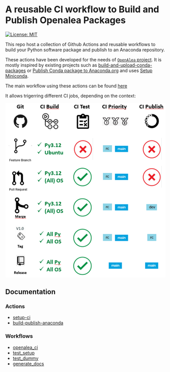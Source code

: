 # A reusable CI workflow to Build and Publish Openalea Packages
[![License: MIT](https://img.shields.io/badge/License-MIT-yellow.svg)](https://opensource.org/licenses/MIT)

This repo host a collection of Github Actions and reusable workflows to build your Python software package and publish to an Anaconda repository.

These actions have been developed for the needs of [`OpenAlea` project](https://openalea.readthedocs.io/en/latest/). It is mostly inspired by existing projects such as [build-and-upload-conda-packages](https://github.com/marketplace/actions/build-and-upload-conda-packages) or [Publish Conda package to Anaconda.org](https://github.com/marketplace/actions/publish-conda-package-to-anaconda-org) and uses [Setup Miniconda](https://github.com/marketplace/actions/setup-miniconda).

The main workflow using these actions can be found [here](./doc/workflows/openalea_ci/README.md)

It allows trigerring different CI jobs, depending on the context:


![Build Flow](images/CI_workflow.png)

## Documentation

### Actions 
- [setup-ci](./doc/actions/setup-ci/README.md)
- [build-publish-anaconda](./doc/actions/build_and_publish/README.md)

### Workflows
- [openalea_ci](./doc/workflows/openalea_ci/README.md)
- [test_setup](./doc/workflows/test_setup/README.md)
- [test_dummy](./doc/workflows/test_dummy/README.md)
- [generate_docs](./doc/workflows/generate_docs/README.md)


